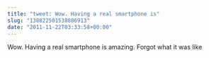 ```yaml
---
title: "tweet: Wow. Having a real smartphone is"
slug: "138822501538086913"
date: "2011-11-22T03:33:58+00:00"
---
```

Wow. Having a real smartphone is amazing. Forgot what it was like